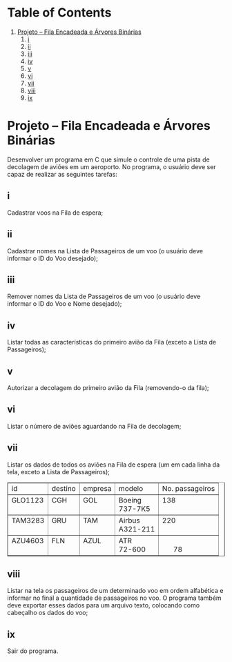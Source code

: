 
# Table of Contents

1.  [Projeto – Fila Encadeada e Árvores Binárias](#org1f2df93)
    1.  [i](#org0817d0e)
    2.  [ii](#org1944173)
    3.  [iii](#org3dccff5)
    4.  [iv](#org2840b97)
    5.  [v](#org103995e)
    6.  [vi](#orga660bfa)
    7.  [vii](#orgc9b5460)
    8.  [viii](#orgac7dc98)
    9.  [ix](#orgb3c52ad)



<a id="org1f2df93"></a>

# Projeto – Fila Encadeada e Árvores Binárias

Desenvolver um programa em C que simule o controle de uma pista de decolagem de aviões em um aeroporto.
No programa, o usuário deve ser capaz de realizar as seguintes tarefas:


<a id="org0817d0e"></a>

## i

Cadastrar voos na Fila de espera;


<a id="org1944173"></a>

## ii

Cadastrar nomes na Lista de Passageiros de um voo (o usuário deve informar o ID do Voo desejado);


<a id="org3dccff5"></a>

## iii

Remover nomes da Lista de Passageiros de um voo (o usuário deve informar o ID do Voo e Nome desejado);


<a id="org2840b97"></a>

## iv

Listar todas as características do primeiro avião da Fila (exceto a Lista de Passageiros);


<a id="org103995e"></a>

## v

Autorizar a decolagem do primeiro avião da Fila (removendo-o da fila);


<a id="orga660bfa"></a>

## vi

Listar o número de aviões aguardando na Fila de decolagem;


<a id="orgc9b5460"></a>

## vii

Listar os dados de todos os aviões na Fila de espera (um em cada linha da tela, exceto a Lista de Passageiros);

<!-- This HTML table template is generated by emacs 29.3 -->
<table border="1">
  <tr>
    <td align="left" valign="top">
	  id&nbsp;&nbsp;&nbsp;&nbsp;&nbsp;
    </td>
    <td align="left" valign="top">
	  destino
    </td>
    <td align="left" valign="top">
	  empresa
    </td>
    <td align="left" valign="top">
	  modelo&nbsp;&nbsp;
    </td>
    <td align="left" valign="top">
	  No.&nbsp;passageiros
    </td>
  </tr>
  <tr>
    <td align="left" valign="top">
	  GLO1123<br />
	  &nbsp;&nbsp;&nbsp;&nbsp;&nbsp;&nbsp;&nbsp;
    </td>
    <td align="left" valign="top">
	  CGH&nbsp;&nbsp;&nbsp;&nbsp;<br />
	  &nbsp;&nbsp;&nbsp;&nbsp;&nbsp;&nbsp;&nbsp;
    </td>
    <td align="left" valign="top">
	  GOL&nbsp;&nbsp;&nbsp;&nbsp;<br />
	  &nbsp;&nbsp;&nbsp;&nbsp;&nbsp;&nbsp;&nbsp;
    </td>
    <td align="left" valign="top">
	  Boeing&nbsp;&nbsp;<br />
	  737-7K5&nbsp;
    </td>
    <td align="left" valign="top">
	  138&nbsp;&nbsp;&nbsp;&nbsp;&nbsp;&nbsp;&nbsp;&nbsp;&nbsp;&nbsp;&nbsp;&nbsp;<br />
	  &nbsp;&nbsp;&nbsp;&nbsp;&nbsp;&nbsp;&nbsp;&nbsp;&nbsp;&nbsp;&nbsp;&nbsp;&nbsp;&nbsp;&nbsp;
    </td>
  </tr>
  <tr>
    <td align="left" valign="top">
	  TAM3283<br />
	  &nbsp;&nbsp;&nbsp;&nbsp;&nbsp;&nbsp;&nbsp;
    </td>
    <td align="left" valign="top">
	  GRU&nbsp;&nbsp;&nbsp;&nbsp;<br />
	  &nbsp;&nbsp;&nbsp;&nbsp;&nbsp;&nbsp;&nbsp;
    </td>
    <td align="left" valign="top">
	  TAM&nbsp;&nbsp;&nbsp;&nbsp;<br />
	  &nbsp;&nbsp;&nbsp;&nbsp;&nbsp;&nbsp;&nbsp;
    </td>
    <td align="left" valign="top">
	  Airbus&nbsp;&nbsp;<br />
	  A321-211
    </td>
    <td align="left" valign="top">
	  220&nbsp;&nbsp;&nbsp;&nbsp;&nbsp;&nbsp;&nbsp;&nbsp;&nbsp;&nbsp;&nbsp;&nbsp;<br />
	  &nbsp;&nbsp;&nbsp;&nbsp;&nbsp;&nbsp;&nbsp;&nbsp;&nbsp;&nbsp;&nbsp;&nbsp;&nbsp;&nbsp;&nbsp;
    </td>
  </tr>
  <tr>
    <td align="left" valign="top">
	  AZU4603<br />
	  &nbsp;&nbsp;&nbsp;&nbsp;&nbsp;&nbsp;&nbsp;
    </td>
    <td align="left" valign="top">
	  FLN&nbsp;&nbsp;&nbsp;&nbsp;<br />
	  &nbsp;&nbsp;&nbsp;&nbsp;&nbsp;&nbsp;&nbsp;
    </td>
    <td align="left" valign="top">
	  AZUL&nbsp;&nbsp;&nbsp;<br />
	  &nbsp;&nbsp;&nbsp;&nbsp;&nbsp;&nbsp;&nbsp;
    </td>
    <td align="left" valign="top">
	  ATR&nbsp;&nbsp;&nbsp;&nbsp;&nbsp;<br />
	  72-600&nbsp;&nbsp;
    </td>
    <td align="left" valign="top">
	  &nbsp;&nbsp;&nbsp;&nbsp;&nbsp;&nbsp;&nbsp;&nbsp;&nbsp;&nbsp;&nbsp;&nbsp;&nbsp;&nbsp;&nbsp;<br />
	  &nbsp;&nbsp;&nbsp;&nbsp;&nbsp;&nbsp;78&nbsp;&nbsp;&nbsp;&nbsp;&nbsp;&nbsp;&nbsp;
    </td>
  </tr>
</table>


<a id="orgac7dc98"></a>

## viii

Listar na tela os passageiros de um determinado voo em ordem alfabética e informar no final a quantidade
de passageiros no voo. O programa também deve exportar esses dados para um arquivo texto, colocando
como cabeçalho os dados do voo;


<a id="orgb3c52ad"></a>

## ix

Sair do programa.

